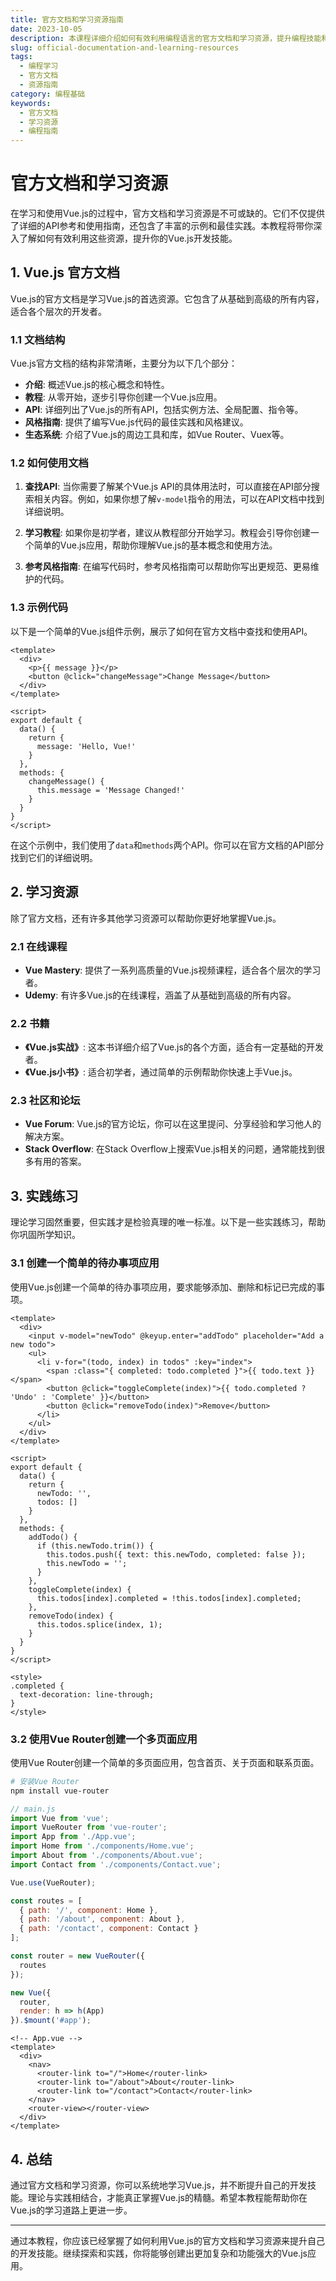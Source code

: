```yaml
---
title: 官方文档和学习资源指南
date: 2023-10-05
description: 本课程详细介绍如何有效利用编程语言的官方文档和学习资源，提升编程技能和解决问题的能力。
slug: official-documentation-and-learning-resources
tags:
  - 编程学习
  - 官方文档
  - 资源指南
category: 编程基础
keywords:
  - 官方文档
  - 学习资源
  - 编程指南
---
```


# 官方文档和学习资源

在学习和使用Vue.js的过程中，官方文档和学习资源是不可或缺的。它们不仅提供了详细的API参考和使用指南，还包含了丰富的示例和最佳实践。本教程将带你深入了解如何有效利用这些资源，提升你的Vue.js开发技能。

## 1. Vue.js 官方文档

Vue.js的官方文档是学习Vue.js的首选资源。它包含了从基础到高级的所有内容，适合各个层次的开发者。

### 1.1 文档结构

Vue.js官方文档的结构非常清晰，主要分为以下几个部分：

- **介绍**: 概述Vue.js的核心概念和特性。
- **教程**: 从零开始，逐步引导你创建一个Vue.js应用。
- **API**: 详细列出了Vue.js的所有API，包括实例方法、全局配置、指令等。
- **风格指南**: 提供了编写Vue.js代码的最佳实践和风格建议。
- **生态系统**: 介绍了Vue.js的周边工具和库，如Vue Router、Vuex等。

### 1.2 如何使用文档

1. **查找API**: 当你需要了解某个Vue.js API的具体用法时，可以直接在API部分搜索相关内容。例如，如果你想了解`v-model`指令的用法，可以在API文档中找到详细说明。

2. **学习教程**: 如果你是初学者，建议从教程部分开始学习。教程会引导你创建一个简单的Vue.js应用，帮助你理解Vue.js的基本概念和使用方法。

3. **参考风格指南**: 在编写代码时，参考风格指南可以帮助你写出更规范、更易维护的代码。

### 1.3 示例代码

以下是一个简单的Vue.js组件示例，展示了如何在官方文档中查找和使用API。

```vue
<template>
  <div>
    <p>{{ message }}</p>
    <button @click="changeMessage">Change Message</button>
  </div>
</template>

<script>
export default {
  data() {
    return {
      message: 'Hello, Vue!'
    }
  },
  methods: {
    changeMessage() {
      this.message = 'Message Changed!'
    }
  }
}
</script>
```

在这个示例中，我们使用了`data`和`methods`两个API。你可以在官方文档的API部分找到它们的详细说明。

## 2. 学习资源

除了官方文档，还有许多其他学习资源可以帮助你更好地掌握Vue.js。

### 2.1 在线课程

- **Vue Mastery**: 提供了一系列高质量的Vue.js视频课程，适合各个层次的学习者。
- **Udemy**: 有许多Vue.js的在线课程，涵盖了从基础到高级的所有内容。

### 2.2 书籍

- **《Vue.js实战》**: 这本书详细介绍了Vue.js的各个方面，适合有一定基础的开发者。
- **《Vue.js小书》**: 适合初学者，通过简单的示例帮助你快速上手Vue.js。

### 2.3 社区和论坛

- **Vue Forum**: Vue.js的官方论坛，你可以在这里提问、分享经验和学习他人的解决方案。
- **Stack Overflow**: 在Stack Overflow上搜索Vue.js相关的问题，通常能找到很多有用的答案。

## 3. 实践练习

理论学习固然重要，但实践才是检验真理的唯一标准。以下是一些实践练习，帮助你巩固所学知识。

### 3.1 创建一个简单的待办事项应用

使用Vue.js创建一个简单的待办事项应用，要求能够添加、删除和标记已完成的事项。

```vue
<template>
  <div>
    <input v-model="newTodo" @keyup.enter="addTodo" placeholder="Add a new todo">
    <ul>
      <li v-for="(todo, index) in todos" :key="index">
        <span :class="{ completed: todo.completed }">{{ todo.text }}</span>
        <button @click="toggleComplete(index)">{{ todo.completed ? 'Undo' : 'Complete' }}</button>
        <button @click="removeTodo(index)">Remove</button>
      </li>
    </ul>
  </div>
</template>

<script>
export default {
  data() {
    return {
      newTodo: '',
      todos: []
    }
  },
  methods: {
    addTodo() {
      if (this.newTodo.trim()) {
        this.todos.push({ text: this.newTodo, completed: false });
        this.newTodo = '';
      }
    },
    toggleComplete(index) {
      this.todos[index].completed = !this.todos[index].completed;
    },
    removeTodo(index) {
      this.todos.splice(index, 1);
    }
  }
}
</script>

<style>
.completed {
  text-decoration: line-through;
}
</style>
```

### 3.2 使用Vue Router创建一个多页面应用

使用Vue Router创建一个简单的多页面应用，包含首页、关于页面和联系页面。

```bash
# 安装Vue Router
npm install vue-router
```

```javascript
// main.js
import Vue from 'vue';
import VueRouter from 'vue-router';
import App from './App.vue';
import Home from './components/Home.vue';
import About from './components/About.vue';
import Contact from './components/Contact.vue';

Vue.use(VueRouter);

const routes = [
  { path: '/', component: Home },
  { path: '/about', component: About },
  { path: '/contact', component: Contact }
];

const router = new VueRouter({
  routes
});

new Vue({
  router,
  render: h => h(App)
}).$mount('#app');
```

```vue
<!-- App.vue -->
<template>
  <div>
    <nav>
      <router-link to="/">Home</router-link>
      <router-link to="/about">About</router-link>
      <router-link to="/contact">Contact</router-link>
    </nav>
    <router-view></router-view>
  </div>
</template>
```

## 4. 总结

通过官方文档和学习资源，你可以系统地学习Vue.js，并不断提升自己的开发技能。理论与实践相结合，才能真正掌握Vue.js的精髓。希望本教程能帮助你在Vue.js的学习道路上更进一步。

---

通过本教程，你应该已经掌握了如何利用Vue.js的官方文档和学习资源来提升自己的开发技能。继续探索和实践，你将能够创建出更加复杂和功能强大的Vue.js应用。